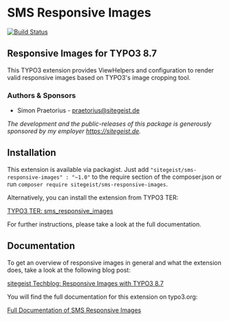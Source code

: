 # SMS Responsive Images

[![Build Status](https://travis-ci.org/sitegeist/sms-responsive-images.svg?branch=master)](https://travis-ci.org/sitegeist/sms-responsive-images)

## Responsive Images for TYPO3 8.7

This TYPO3 extension provides ViewHelpers and configuration to render valid
responsive images based on TYPO3's image cropping tool.

### Authors & Sponsors

* Simon Praetorius - praetorius@sitegeist.de

*The development and the public-releases of this package is generously sponsored
by my employer https://sitegeist.de.*

## Installation

This extension is available via packagist. Just add
`"sitegeist/sms-responsive-images" : "~1.0"` to the require section of the
composer.json or run `composer require sitegeist/sms-responsive-images`.

Alternatively, you can install the extension from TYPO3 TER:

[TYPO3 TER: sms_responsive_images](https://typo3.org/extensions/repository/view/sms_responsive_images)

For further instructions, please take a look at the full documentation.

## Documentation

To get an overview of responsive images in general and what the extension does, take a
look at the following blog post:

[sitegeist Techblog: Responsive Images with TYPO3 8.7](https://techblog.sitegeist.de/responsive-images-with-typo3-8-7/)

You will find the full documentation for this extension on typo3.org:

[Full Documentation of SMS Responsive Images](https://docs.typo3.org/typo3cms/extensions/sms_responsive_images/)
